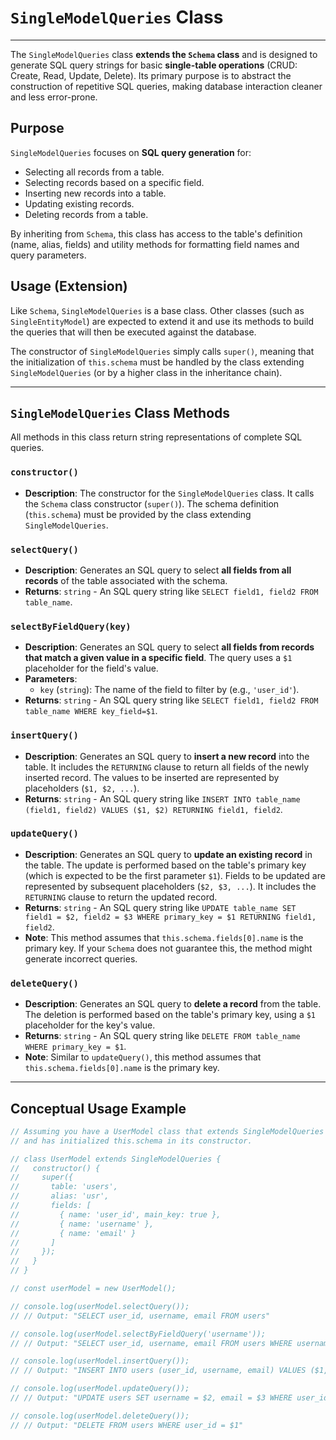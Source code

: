 # `SingleModelQueries` Class

---

The `SingleModelQueries` class **extends the `Schema` class** and is designed to generate SQL query strings for basic **single-table operations** (CRUD: Create, Read, Update, Delete). Its primary purpose is to abstract the construction of repetitive SQL queries, making database interaction cleaner and less error-prone.

## Purpose

`SingleModelQueries` focuses on **SQL query generation** for:

* Selecting all records from a table.
* Selecting records based on a specific field.
* Inserting new records into a table.
* Updating existing records.
* Deleting records from a table.

By inheriting from `Schema`, this class has access to the table's definition (name, alias, fields) and utility methods for formatting field names and query parameters.

## Usage (Extension)

Like `Schema`, `SingleModelQueries` is a base class. Other classes (such as `SingleEntityModel`) are expected to extend it and use its methods to build the queries that will then be executed against the database.

The constructor of `SingleModelQueries` simply calls `super()`, meaning that the initialization of `this.schema` must be handled by the class extending `SingleModelQueries` (or by a higher class in the inheritance chain).

---

## `SingleModelQueries` Class Methods

All methods in this class return string representations of complete SQL queries.

### `constructor()`

* **Description**: The constructor for the `SingleModelQueries` class. It calls the `Schema` class constructor (`super()`). The schema definition (`this.schema`) must be provided by the class extending `SingleModelQueries`.

### `selectQuery()`

* **Description**: Generates an SQL query to select **all fields from all records** of the table associated with the schema.
* **Returns**: `string` - An SQL query string like `SELECT field1, field2 FROM table_name`.

### `selectByFieldQuery(key)`

* **Description**: Generates an SQL query to select **all fields from records that match a given value in a specific field**. The query uses a `$1` placeholder for the field's value.
* **Parameters**:
    * `key` (`string`): The name of the field to filter by (e.g., `'user_id'`).
* **Returns**: `string` - An SQL query string like `SELECT field1, field2 FROM table_name WHERE key_field=$1`.

### `insertQuery()`

* **Description**: Generates an SQL query to **insert a new record** into the table. It includes the `RETURNING` clause to return all fields of the newly inserted record. The values to be inserted are represented by placeholders (`$1, $2, ...`).
* **Returns**: `string` - An SQL query string like `INSERT INTO table_name (field1, field2) VALUES ($1, $2) RETURNING field1, field2`.

### `updateQuery()`

* **Description**: Generates an SQL query to **update an existing record** in the table. The update is performed based on the table's primary key (which is expected to be the first parameter `$1`). Fields to be updated are represented by subsequent placeholders (`$2, $3, ...`). It includes the `RETURNING` clause to return the updated record.
* **Returns**: `string` - An SQL query string like `UPDATE table_name SET field1 = $2, field2 = $3 WHERE primary_key = $1 RETURNING field1, field2`.
* **Note**: This method assumes that `this.schema.fields[0].name` is the primary key. If your `Schema` does not guarantee this, the method might generate incorrect queries.

### `deleteQuery()`

* **Description**: Generates an SQL query to **delete a record** from the table. The deletion is performed based on the table's primary key, using a `$1` placeholder for the key's value.
* **Returns**: `string` - An SQL query string like `DELETE FROM table_name WHERE primary_key = $1`.
* **Note**: Similar to `updateQuery()`, this method assumes that `this.schema.fields[0].name` is the primary key.

---

## Conceptual Usage Example

```javascript
// Assuming you have a UserModel class that extends SingleModelQueries
// and has initialized this.schema in its constructor.

// class UserModel extends SingleModelQueries {
//   constructor() {
//     super({
//       table: 'users',
//       alias: 'usr',
//       fields: [
//         { name: 'user_id', main_key: true },
//         { name: 'username' },
//         { name: 'email' }
//       ]
//     });
//   }
// }

// const userModel = new UserModel();

// console.log(userModel.selectQuery());
// // Output: "SELECT user_id, username, email FROM users"

// console.log(userModel.selectByFieldQuery('username'));
// // Output: "SELECT user_id, username, email FROM users WHERE username=$1"

// console.log(userModel.insertQuery());
// // Output: "INSERT INTO users (user_id, username, email) VALUES ($1, $2, $3) RETURNING user_id, username, email"

// console.log(userModel.updateQuery());
// // Output: "UPDATE users SET username = $2, email = $3 WHERE user_id = $1 RETURNING user_id, username, email"

// console.log(userModel.deleteQuery());
// // Output: "DELETE FROM users WHERE user_id = $1"